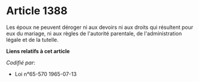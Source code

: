 # Article 1388

Les époux ne peuvent déroger ni aux devoirs ni aux droits qui résultent pour eux du mariage, ni aux règles de l'autorité
parentale, de l'administration légale et de la tutelle.

**Liens relatifs à cet article**

_Codifié par_:

  - Loi n°65-570 1965-07-13
